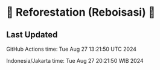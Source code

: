
# 🌳 Reforestation (Reboisasi) 🌲

## Last Updated

GitHub Actions time: Tue Aug 27 13:21:50 UTC 2024

Indonesia/Jakarta time: Tue Aug 27 20:21:50 WIB 2024
